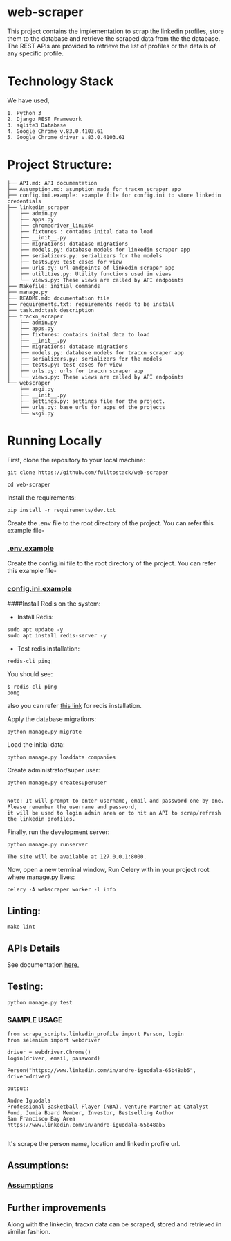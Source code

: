 # web-scraper

This project contains the implementation to scrap the linkedin profiles,
store them to the database and retrieve the scraped data from the
the database. The REST APIs are provided to retrieve the list of profiles or the details of any specific profile.

# Technology Stack
We have used,
```
1. Python 3
2. Django REST Framework
3. sqlite3 Database
4. Google Chrome v.83.0.4103.61    
5. Google Chrome driver v.83.0.4103.61
```

# Project Structure:

```
├── API.md: API documentation
├── Assumption.md: asumption made for tracxn scraper app
├── config.ini.example: example file for config.ini to store linkedin credentials
├── linkedin_scraper
│   ├── admin.py
│   ├── apps.py
│   ├── chromedriver_linux64
│   ├── fixtures : contains inital data to load
│   ├── __init__.py
│   ├── migrations: database migrations
│   ├── models.py: database models for linkedin scraper app
│   ├── serializers.py: serializers for the models
│   ├── tests.py: test cases for view
│   ├── urls.py: url endpoints of linkedin scraper app
│   ├── utilities.py: Utility functions used in views
│   └── views.py: These views are called by API endpoints
├── Makefile: initial commands
├── manage.py
├── README.md: documentation file
├── requirements.txt: requirements needs to be install
├── task.md:task description
├── tracxn_scraper
│   ├── admin.py
│   ├── apps.py
│   ├── fixtures: contains inital data to load
│   ├── __init__.py
│   ├── migrations: database migrations
│   ├── models.py: database models for tracxn scraper app
│   ├── serializers.py: serializers for the models
│   ├── tests.py: test cases for view
│   ├── urls.py: urls for tracxn scraper app
│   └── views.py: These views are called by API endpoints
└── webscraper
    ├── asgi.py
    ├── __init__.py
    ├── settings.py: settings file for the project.
    ├── urls.py: base urls for apps of the projects
    └── wsgi.py
```

# Running Locally

First, clone the repository to your local machine:

```
git clone https://github.com/fulltostack/web-scraper

cd web-scraper
```

Install the requirements:

```
pip install -r requirements/dev.txt
```


Create the .env file to the root directory of the project.
You can refer this example file-
 
### [.env.example](./.env.example) 


Create the config.ini file to the root directory of the project.
You can refer this example file- 

### [config.ini.example](./config.ini.example)

####Install Redis on the system:<br />
- Install Redis:
```
sudo apt update -y
sudo apt install redis-server -y
```
- Test redis installation:
```
redis-cli ping
```
You should see:
```
$ redis-cli ping
pong
```
also you can refer [this link](https://www.codingforentrepreneurs.com/blog/hello-linux-install-redis)
for redis installation. <br />

Apply the database migrations:

```
python manage.py migrate
```

Load the initial data:

```
python manage.py loaddata companies
```
Create administrator/super user:
```
python manage.py createsuperuser 


Note: It will prompt to enter username, email and password one by one. Please remember the username and password,
it will be used to login admin area or to hit an API to scrap/refresh the linkedin profiles.
```


Finally, run the development server:

```
python manage.py runserver
```

` The site will be available at 127.0.0.1:8000. `

Now, open a new terminal window, Run Celery with in your project root where manage.py lives:
```
celery -A webscraper worker -l info
```
## Linting:

```
make lint
```

## APIs Details

See documentation [here.](./API.md)

## Testing:

```
python manage.py test
```

### SAMPLE USAGE

```
from scrape_scripts.linkedin_profile import Person, login
from selenium import webdriver

driver = webdriver.Chrome()
login(driver, email, password)

Person("https://www.linkedin.com/in/andre-iguodala-65b48ab5", driver=driver)

output:

Andre Iguodala 
Professional Basketball Player (NBA), Venture Partner at Catalyst Fund, Jumia Board Member, Investor, Bestselling Author 
San Francisco Bay Area 
https://www.linkedin.com/in/andre-iguodala-65b48ab5


```

It's scrape the person name, location and linkedin profile url.

## Assumptions:
### [Assumptions](./Assumption.md)

## Further improvements
Along with the linkedin, tracxn data can be scraped, stored and retrieved in similar fashion. 

